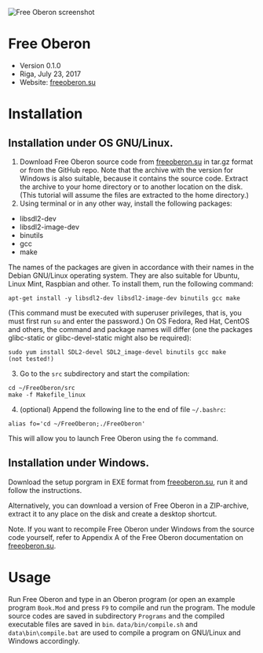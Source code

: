 ![Free Oberon screenshot](http://freeoberon.su/images/screenshot.png)

# Free Oberon
* Version 0.1.0
* Riga, July 23, 2017
* Website: [freeoberon.su](http://freeoberon.su)

# Installation

## Installation under OS GNU/Linux.

1. Download Free Oberon source code from [freeoberon.su](http://freeoberon.su) in tar.gz format or from the GitHub repo. Note that the archive with the version for Windows is also suitable, because it contains the source code. Extract the archive to your home directory or to another location on the disk. (This tutorial will assume the files are extracted to the home directory.)
2. Using terminal or in any other way, install the following packages:
  * libsdl2-dev
  * libsdl2-image-dev
  * binutils
  * gcc
  * make

  The names of the packages are given in accordance with their names in the Debian GNU/Linux operating system. They are also suitable for Ubuntu, Linux Mint, Raspbian and other.
  To install them, run the following command:
  ```
  apt-get install -y libsdl2-dev libsdl2-image-dev binutils gcc make
  ```
  (This command must be executed with superuser privileges, that is, you must first run `su` and enter the password.)
  On OS Fedora, Red Hat, CentOS and others, the command and package names will differ (one the packages glibc-static or glibc-devel-static might also be required):
  ```
  sudo yum install SDL2-devel SDL2_image-devel binutils gcc make       (not tested!)
  ```
3. Go to the `src` subdirectory and start the compilation:
  ```
  cd ~/FreeOberon/src
  make -f Makefile_linux
  ```
4. (optional) Append the following line to the end of file `~/.bashrc`:
  ```
  alias fo='cd ~/FreeOberon;./FreeOberon'
  ```
  This will allow you to launch Free Oberon using the `fo` command.

## Installation under Windows.

Download the setup porgram in EXE format from [freeoberon.su](http://freeoberon.su), run it and follow the instructions.

Alternatively, you can download a version of Free Oberon in a ZIP-archive, extract it to any place on the disk and create a desktop shortcut.

Note. If you want to recompile Free Oberon under Windows from the source code yourself, refer to Appendix A of the Free Oberon documentation on [freeoberon.su](http://freeoberon.su).

# Usage

Run Free Oberon and type in an Oberon program (or open an example program `Book.Mod` and press `F9` to compile and run the program.
The module source codes are saved in subdirectory `Programs` and the compiled executable files are saved in `bin`. `data/bin/compile.sh` and `data\bin\compile.bat` are used to compile a program on GNU/Linux and Windows accordingly.
